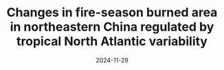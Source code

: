---
title: "Changes in fire-season burned area in northeastern China regulated by tropical North Atlantic variability"
collection: publications
category: journal        # <= use 'journal' for journals
permalink: /publication/2024-11-29-ERL-YJ
date: 2024-11-29
venue: "Environmental Research Letters"
authors: "Hua, W., Zhou, L., Jiang, Y., Zhou, L., Xu, X., and Chen, H."
paperurl: "https://iopscience.iop.org/article/10.1088/1748-9326/ad95a4/meta"
doi: "10.1088/1748-9326/ad95a4"
excerpt: "We analized wildfires in NE China and linkages with SST dynamics."
citation: "Hua, W., Zhou, L., Jiang, Y., Zhou, L., Xu, X., and Chen, H. (2024) Increase in fire-season burned area in northeastern China driven by internal climate change. Environmental Research Letter, 19(12), 124086."
---